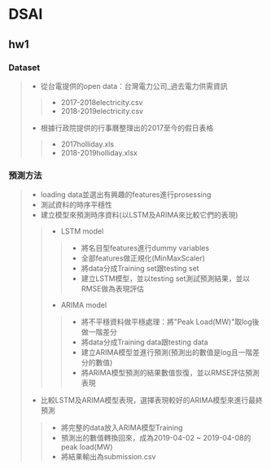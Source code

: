 # DSAI
## hw1

### Dataset
>* 從台電提供的open data：台灣電力公司_過去電力供需資訊
>>  * 2017-2018electricity.csv
>>  * 2018-2019electricity.csv
>* 根據行政院提供的行事曆整理出的2017至今的假日表格
>>  * 2017holliday.xls
>>  * 2018-2019holliday.xlsx

### 預測方法
>* loading data並選出有興趣的features進行prosessing
>* 測試資料的時序平穩性
>* 建立模型來預測時序資料(以LSTM及ARIMA來比較它們的表現)
>>  * LSTM model
>>> - 將名目型features進行dummy variables
>>> - 全部features做正規化(MinMaxScaler)
>>> - 將data分成Training set跟testing set
>>> - 建立LSTM模型，並以testing set測試預測結果，並以RMSE做為表現評估
>>  * ARIMA model
>>> - 將不平穩資料做平穩處理：將"Peak Load(MW)"取log後做一階差分
>>> - 將data分成Training data跟testing data
>>> - 建立ARIMA模型並進行預測(預測出的數值是log且一階差分的數值)
>>> - 將ARIMA模型預測的結果數值恢復，並以RMSE評估預測表現
>* 比較LSTM及ARIMA模型表現，選擇表現較好的ARIMA模型來進行最終預測
>>  - 將完整的data放入ARIMA模型Training
>>  - 預測出的數值轉換回來，成為2019-04-02 ~ 2019-04-08的peak load(MW)
>>  - 將結果輸出為submission.csv
